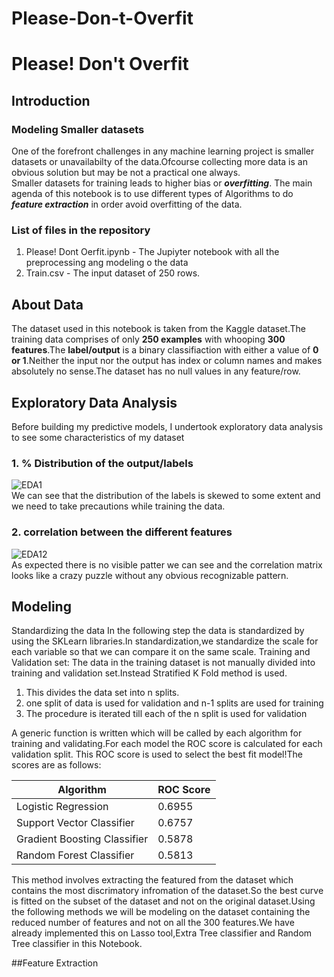 # Please-Don-t-Overfit
# Please! Don't Overfit
## Introduction
### Modeling Smaller datasets <br>
One of the forefront challenges in any machine learning project is smaller datasets or unavailabilty of the data.Ofcourse collecting more data is an obvious solution but may be not a practical one always. <br>
Smaller datasets for training leads to higher bias or ***overfitting***.
The main agenda of this notebook is to use different types of Algorithms to do ***feature extraction*** in order avoid overfitting of the data.
### List of files in the repository
1. Please! Dont Oerfit.ipynb - The Jupiyter notebook with all the preprocessing ang modeling o the data
2. Train.csv - The input dataset of 250 rows.
## About Data
The dataset used in this notebook is taken from the Kaggle dataset.The training data comprises of only **250 examples** with whooping **300 features**.The **label/output** is a binary classifiaction with either a value of **0 or 1**.Neither the input nor the output has index or column names and makes absolutely no sense.The dataset has no null values in any feature/row.
## Exploratory Data Analysis
Before building my predictive models, I undertook exploratory data analysis to see some characteristics of my dataset
### 1. % Distribution of the output/labels
![EDA1](https://github.com/A-Aparna/Please-Don-t-Overfit/blob/master/Images/EDA_label.jpg)<br>
We can see that the distribution of the labels is skewed to some extent and we need to take precautions while training the data.
### 2. correlation between the different features
![EDA12](https://github.com/A-Aparna/Please-Don-t-Overfit/blob/master/Images/EDA_correlation.jpg) <br>
As expected there is no visible patter we can see and the correlation matrix looks like a crazy puzzle without any obvious recognizable pattern.
## Modeling
Standardizing the data In the following step the data is standardized by using the SKLearn libraries.In standardization,we standardize the scale for each variable so that we can compare it on the same scale.
Training and Validation set: The data in the training dataset is not manually divided into training and validation set.Instead Stratified K Fold method is used.
1. This divides the data set into n splits.
2. one split of data is used for validation and n-1 splits are used for training
3. The procedure is iterated till each of the n split is used for validation

A generic function is written which will be called by each algorithm for training and validating.For each model the ROC score is calculated for each validation split.
This ROC score is used to select the best fit model!The scores are as follows:

Algorithm | ROC Score
------------ | -------------
Logistic Regression | 0.6955
Support Vector Classifier | 0.6757
Gradient Boosting Classifier | 0.5878
Random Forest Classifier | 0.5813

This method involves extracting the featured from the dataset which contains the most discrimatory infromation of the dataset.So the best curve is fitted on the subset of the dataset and not on the original dataset.Using the following methods we will be modeling on the dataset containing the reduced number of features and not on all the 300 features.We have already implemented this on Lasso tool,Extra Tree classifier and Random Tree classifier in this Notebook.

##Feature Extraction
